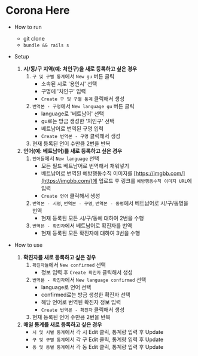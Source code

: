 # Corona Here

* How to run
    * git clone
    * `bundle && rails s`

* Setup
    1. **시/동/구 지역(예: 처인구)을 새로 등록하고 싶은 경우**
        1. `구 및 구별 통계`에서 `New gu` 버튼 클릭
            - 소속된 시로 '용인시' 선택
            - 구명에 '처인구' 입력
            - `Create 구 및 구별 통계` 클릭해서 생성
        2. `번역본 - 구명`에서 `New language gu` 버튼 클릭
            - language로 '베트남어' 선택
            - gu로는 방금 생성한 '처인구' 선택
            - 베트남어로 번역된 구명 입력
            - `Create 번역본 - 구명` 클릭해서 생성
        3. 현재 등록된 언어 수만큼 2번을 반복
    2. **언어(예: 베트남어)를 새로 등록하고 싶은 경우**
        1. `언어들`에서 `New language` 선택
            - 모든 필드 베트남어로 번역해서 채워넣기
            - 베트남어로 번역된 예방행동수칙 이미지를 [https://imgbb.com/](https://imgbb.com/)에 업로드 후 링크를 `예방행동수칙 이미지 URL`에 입력
            - `Create 언어` 클릭해서 생성
        2. `번역본 - 시명`, `번역본 - 구명`, `번역본 - 동명`에서 베트남어로 시/구/동명을 번역
            - 현재 등록된 모든 시/구/동에 대하여 2번을 수행
        3. `번역본 - 확진자`에서 베트남어로 확진자를 번역
            - 현재 등록된 모든 확진자에 대하여 3번을 수행

* How to use
    1. **확진자를 새로 등록하고 싶은 경우**
        1. `확진자들`에서 `New confirmed` 선택
            - 정보 입력 후 `Create 확진자` 클릭해서 생성
        2. `번역본 - 확진자`에서 `New language confirmed` 선택
            - language로 언어 선택
            - confirmed로는 방금 생성한 확진자 선택
            - 해당 언어로 번역된 확진자 정보 입력
            - `Create 번역본 - 확진자` 클릭해서 생성
        3. 현재 등록된 언어 수만큼 2번을 반복
    2. **매일 통계를 새로 등록하고 싶은 경우**
        - `시 및 시별 통계`에서 각 시 Edit 클릭, 통계량 입력 후 Update
        - `구 및 구별 통계`에서 각 구 Edit 클릭, 통계량 입력 후 Update
        - `동 및 동별 통계`에서 각 동 Edit 클릭, 통계량 입력 후 Update
   
    
    